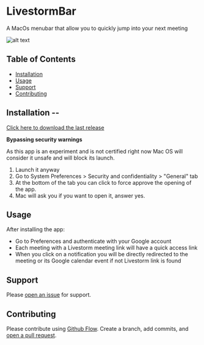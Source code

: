# LivestormBar

A MacOs menubar that allow you to quickly jump into your next meeting

![alt text](https://raw.githubusercontent.com/livestorm/LivestormBar/main/livestormbar0502.png?token=GHSAT0AAAAAABUBBGZ6PB4R3NYYYFT33LWUYTSUSTA)

## Table of Contents

- [Installation](#installation)
- [Usage](#usage)
- [Support](#support)
- [Contributing](#contributing)

## Installation --

[Click here to download the last release](https://github.com/livestorm/LivestormBar/releases/download/v0.9-beta-1/LivestormBar.app.zip)

**Bypassing security warnings**

As this app is an experiment and is not certified right now Mac OS will consider it unsafe and will block its launch.

1. Launch it anyway
2. Go to System Preferences > Security and confidentiality > "General" tab
3. At the bottom of the tab you can click to force approve the opening of the app.
4. Mac will ask you if you want to open it, answer yes.

## Usage

After installing the app:

- Go to Preferences and authenticate with your Google account
- Each meeting with a Livestorm meeting link will have a quick access link
- When you click on a notification you will be directly redirected to the meeting or its Google calendar event if not Livestorm link is found

## Support

Please [open an issue](https://github.com/mathieubellon/livestormbar/issues/new) for support.

## Contributing

Please contribute using [Github Flow](https://guides.github.com/introduction/flow/). Create a branch, add commits, and [open a pull request](https://github.com/fraction/readme-boilerplate/compare/).
